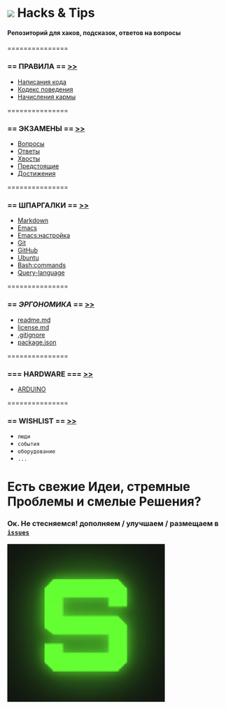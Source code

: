 ![](https://avatars0.githubusercontent.com/u/6559911?s=28) Hacks & Tips
===

#### Репозиторий для хаков, подсказок, ответов на вопросы

===============

### == ПРАВИЛА == [>>](DOCS/RULES)

 - [Написания кода](DOCS/RULES/CODING.md)
 - [Кодекс поведения](DOCS/RULES/CULTURE.md)
 - [Начисления кармы](DOCS/RULES/KARMA.md)

===============

### == ЭКЗАМЕНЫ == [>>](TEST)

 - [Вопросы](EXAMS/QUESTIONS)
 - [Ответы](EXAMS/ANSWERS)
 - [Хвосты](EXAMS/arrears.md)
 - [Предстоящие](EXAMS/coming.md)
 - [Достижения](karma.md)

===============

### == ШПАРГАЛКИ == [>>](CHEATSHEETS)

 - [Markdown](CHEATSHEETS/draft/Markdown.md)
 - [Emacs](CHEATSHEETS/draft/Emacs.md)
 - [Emacs:настройка](CHEATSHEETS/emacs-setup.md)
 - [Git](CHEATSHEETS/Git.Hub.md)
 - [GitHub](CHEATSHEETS/draft/GitHub.md)
 - [Ubuntu](CHEATSHEETS/draft/Ubuntu.md)
 - [Bash:commands](CHEATSHEETS/draft/bash:commands.md)
 - [Query-language](CHEATSHEETS/Query-language.md)

===============

### == *ЭРГОНОМИКА* == [>>](UX/UI)

 - [readme.md](DOCS/RULES/UX/UI/readme.md)
 - [license.md](DOCS/RULES/UX/UI/license.md)
 - [.gitignore](DOCS/RULES/UX/UI/.gitignore.md)
 - [package.json](DOCS/RULES/UX/UI/package.json)

===============

### === HARDWARE === [>>](HARDWARE)
 
 - [ARDUINO](HARDWARE/ARDUINO/README.md)

===============

### == WISHLIST == [>>](WISHLIST)

 - `люди`
 - `события`
 - `оборудование`
 - `...`

# Есть свежие Идеи, стремные Проблемы и смелые Решения? 
### Ок. Не стесняемся! дополняем / улучшаем / размещаем в [`issues`](https://github.com/soda-io/Hacks-and-Tips/issues/new)

![](./img/SODA.gif)
